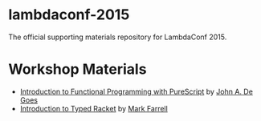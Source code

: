 # lambdaconf-2015

The official supporting materials repository for LambdaConf 2015.

# Workshop Materials

 * [Introduction to Functional Programming with PureScript](speakers/jdegoes/intro-purescript) by [John A. De Goes](http://twitter.com/jdegoes)
 * [Introduction to Typed Racket](https://github.com/degoes-consulting/lambdaconf-2015/tree/master/speakers/markfarrell/typed-racket-workshop) by [Mark Farrell](http://twitter.com/m4farrel)
